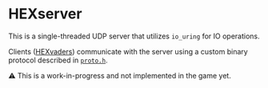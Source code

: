 # HEXserver

This is a single-threaded UDP server that utilizes `io_uring` for IO operations.

Clients ([HEXvaders](https://github.com/pooladkhay/HEXvaders)) communicate with the server using a custom binary protocol described in [`proto.h`](./src/proto.h).

⚠️ This is a work-in-progress and not implemented in the game yet.

